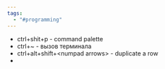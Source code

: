 ```yaml
---
tags:
  - "#programming"
---
```

- ctrl+shit+p - command palette
- ctrl+~ - вызов терминала
- ctrl+alt+shift+\<numpad arrows\> - duplicate a row
- 